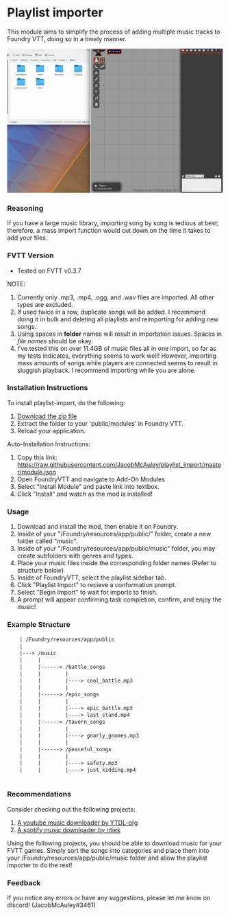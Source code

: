 # Playlist importer 

This module aims to simplify the process of adding multiple music tracks to Foundry VTT, doing so in a timely manner.

![example](example.gif)

### Reasoning

If you have a large music library, importing song by song is tedious at best; therefore, a mass import function would cut down on the time it takes to add your files.

### FVTT Version
- Tested on FVTT v0.3.7

NOTE:
1. Currently only .mp3, .mp4, .ogg, and .wav files are imported. All other types are excluded. 
1. If used twice in a row, duplicate songs will be added. I recommend doing it in bulk and deleting all playlists and reimporting for adding new songs. 
1. Using spaces in **folder** names will result in importation issues. Spaces in *file names* should be okay.
1. I've tested this on over 11.4GB of music files all in one import, so far as my tests indicates, everything seems to work well! However, importing mass amounts of songs while players are connected seems to result in sluggish playback. I recommend importing while you are alone.

### Installation Instructions

To install playlist-import, do the following:

1. [Download the zip file](https://github.com/JacobMcAuley/playlist_import/blob/master/playlist_import.zip)
2. Extract the folder to your 'public/modules' in Foundry VTT.
3. Reload your application.

Auto-Installation Instructions:

1. Copy this link: https://raw.githubusercontent.com/JacobMcAuley/playlist_import/master/module.json
2. Open FoundryVTT and navigate to Add-On Modules
3. Select "Install Module" and paste link into textbox.
4. Click "Install" and watch as the mod is installed!

### Usage

1. Download and install the mod, then enable it on Foundry.
2. Inside of your "/Foundry/resources/app/public/" folder, create a new folder called "music".
3. Inside of your "/Foundry/resources/app/public/music" folder, you may create subfolders with genres and types.
4. Place your music files inside the corresponding folder names (Refer to structure below)
5. Inside of FoundryVTT, select the playlist sidebar tab.
6. Click "Playlist Import" to recieve a conformation prompt. 
7. Select "Begin Import" to wait for imports to finish.
8. A prompt will appear confirming task completion, confirm, and enjoy the music!

### Example Structure 

```
    | /Foundry/resources/app/public
    | 
    |---> /music
    |     |
    |     |------> /battle_songs
    |     |        |
    |     |        |----> cool_battle.mp3
    |     |        |
    |     |------> /epic_songs
    |     |        |
    |     |        |----> epic_battle.mp3
    |     |        |----> last_stand.mp4
    |     |------> /tavern_songs
    |     |        |
    |     |        |----> gnarly_gnomes.mp3
    |     |        |
    |     |------> /peaceful_songs
    |     |        |
    |     |        |----> safety.mp3
    |     |        |----> just_kidding.mp4
    
```

### Recommendations

Consider checking out the following projects:

1. [A youtube music downloader by YTDL-org](https://github.com/ytdl-org/youtube-dl)
1. [A spotify music downloader by ritiek](https://github.com/ritiek/spotify-downloader)

Using the following projects, you should be able to download music for your FVTT games. Simply sort the songs into categories and place them into your /Foundry/resources/app/public/music folder and allow the playlist importer to do the rest!


### Feedback

If you notice any errors or have any suggestions, please let me know on discord! (JacobMcAuley#3461)

